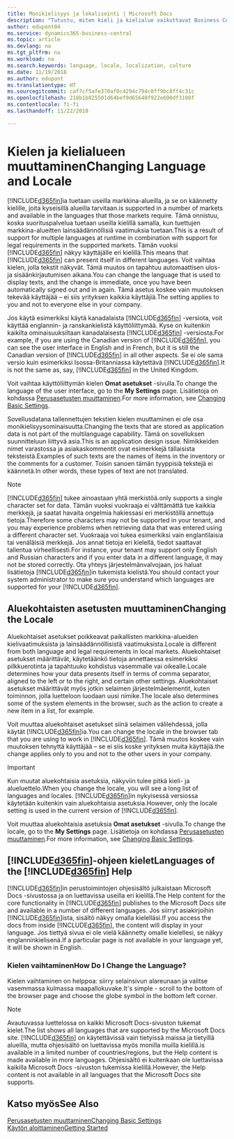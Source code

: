 ```yaml
---
title: Monikielisyys ja lokalisointi | Microsoft Docs
description: "Tutustu, miten kieli ja kielialue vaikuttavat Business Central -sovelluksen käyttökokemukseen."
author: edupont04
ms.service: dynamics365-business-central
ms.topic: article
ms.devlang: na
ms.tgt_pltfrm: na
ms.workload: na
ms.search.keywords: language, locale, localization, culture
ms.date: 11/19/2018
ms.author: edupont
ms.translationtype: HT
ms.sourcegitcommit: caf7cf5afe370af0c4294c794c0ff9bc8ff4c31c
ms.openlocfilehash: 218b1b825501d64bef9d65640f922e690df3108f
ms.contentlocale: fi-fi
ms.lasthandoff: 11/22/2018

---
```

# <a name="changing-language-and-locale"></a><span data-ttu-id="4e144-103">Kielen ja kielialueen muuttaminen</span><span class="sxs-lookup"><span data-stu-id="4e144-103">Changing Language and Locale</span></span>

[!INCLUDE[d365fin](includes/d365fin_md.md)]<span data-ttu-id="4e144-104">ia tuetaan useilla markkina-alueilla, ja se on käännetty kielille, joita kyseisillä alueilla tarvitaan.</span><span class="sxs-lookup"><span data-stu-id="4e144-104">is supported in a number of markets and available in the languages that those markets require.</span></span> <span data-ttu-id="4e144-105">Tämä onnistuu, koska suorituspalvelua tuetaan useilla kielillä samalla, kun tuettujen markkina-alueitten lainsäädännöllisiä vaatimuksia tuetaan.</span><span class="sxs-lookup"><span data-stu-id="4e144-105">This is a result of support for multiple languages at runtime in combination with support for legal requirements in the supported markets.</span></span> <span data-ttu-id="4e144-106">Tämän vuoksi [!INCLUDE[d365fin](includes/d365fin_md.md)] näkyy käyttäjälle eri kielillä.</span><span class="sxs-lookup"><span data-stu-id="4e144-106">This means that [!INCLUDE[d365fin](includes/d365fin_md.md)] can present itself in different languages.</span></span> <span data-ttu-id="4e144-107">Voit vaihtaa kielen, jolla tekstit näkyvät. Tämä muutos on tapahtuu automaattisen ulos- ja sisäänkirjautumisen aikana.</span><span class="sxs-lookup"><span data-stu-id="4e144-107">You can change the language that is used to display texts, and the change is immediate, once you have been automatically signed out and in again.</span></span> <span data-ttu-id="4e144-108">Tämä asetus koskee vain muutoksen tekevää käyttäjää – ei siis yrityksen kaikkia käyttäjiä.</span><span class="sxs-lookup"><span data-stu-id="4e144-108">The setting applies to you and not to everyone else in your company.</span></span>  

<span data-ttu-id="4e144-109">Jos käytä esimerkiksi käytä kanadalaista [!INCLUDE[d365fin](includes/d365fin_md.md)] -versiota, voit käyttää englannin- ja ranskankielistä käyttöliittymää. Kyse on kuitenkin kaikilta ominaisuuksiltaan kanadalaisesta [!INCLUDE[d365fin](includes/d365fin_md.md)] -versiosta.</span><span class="sxs-lookup"><span data-stu-id="4e144-109">For example, if you are using the Canadian version of [!INCLUDE[d365fin](includes/d365fin_md.md)], you can see the user interface in English and in French, but it is still the Canadian version of [!INCLUDE[d365fin](includes/d365fin_md.md)] in all other aspects.</span></span> <span data-ttu-id="4e144-110">Se ei ole sama versio kuin esimerkiksi Isossa-Britanniassa käytettävä [!INCLUDE[d365fin](includes/d365fin_md.md)].</span><span class="sxs-lookup"><span data-stu-id="4e144-110">It is not the same as, say, [!INCLUDE[d365fin](includes/d365fin_md.md)] in the United Kingdom.</span></span>  

<span data-ttu-id="4e144-111">Voit vaihtaa käyttöliittymän kielen **Omat asetukset** -sivulla.</span><span class="sxs-lookup"><span data-stu-id="4e144-111">To change the language of the user interface, go to the **My Settings** page.</span></span> <span data-ttu-id="4e144-112">Lisätietoja on kohdassa [Perusasetusten muuttaminen](ui-change-basic-settings.md#language).</span><span class="sxs-lookup"><span data-stu-id="4e144-112">For more information, see [Changing Basic Settings](ui-change-basic-settings.md#language).</span></span>  

<span data-ttu-id="4e144-113">Sovellusdatana tallennettujen tekstien kielen muuttaminen ei ole osa monikielisyysominaisuutta.</span><span class="sxs-lookup"><span data-stu-id="4e144-113">Changing the texts that are stored as application data is not part of the multilanguage capability.</span></span> <span data-ttu-id="4e144-114">Tämä on sovelluksen suunnitteluun liittyvä asia.</span><span class="sxs-lookup"><span data-stu-id="4e144-114">This is an application design issue.</span></span> <span data-ttu-id="4e144-115">Nimikkeiden nimet varastossa ja asiakaskommentit ovat esimerkkejä tällaisista teksteistä.</span><span class="sxs-lookup"><span data-stu-id="4e144-115">Examples of such texts are the names of items in the inventory or the comments for a customer.</span></span> <span data-ttu-id="4e144-116">Toisin sanoen tämän tyyppisiä tekstejä ei käännetä.</span><span class="sxs-lookup"><span data-stu-id="4e144-116">In other words, these types of text are not translated.</span></span>  

> [!NOTE]  
> [!INCLUDE[d365fin](includes/d365fin_md.md)] <span data-ttu-id="4e144-117">tukee ainoastaan yhtä merkistöä.</span><span class="sxs-lookup"><span data-stu-id="4e144-117">only supports a single character set for data.</span></span> <span data-ttu-id="4e144-118">Tämän vuoksi vuokraaja ei välttämättä tue kaikkia merkkejä, ja saatat havaita ongelmia hakiessasi eri merkistöllä annettuja tietoja.</span><span class="sxs-lookup"><span data-stu-id="4e144-118">Therefore some characters may not be supported in your tenant, and you may experience problems when retrieving data that was entered using a different character set.</span></span> <span data-ttu-id="4e144-119">Vuokraaja voi tukea esimerkiksi vain englantilaisia tai venäläisiä merkkejä. Jos annat tietoja eri kielellä, tiedot saattavat tallentua virheellisesti.</span><span class="sxs-lookup"><span data-stu-id="4e144-119">For instance, your tenant may support only English and Russian characters and if you enter data in a different language, it may not be stored correctly.</span></span> <span data-ttu-id="4e144-120">Ota yhteys järjestelmänvalvojaan, jos haluat lisätietoja [!INCLUDE[d365fin](includes/d365fin_md.md)]in tukemista kielistä.</span><span class="sxs-lookup"><span data-stu-id="4e144-120">You should contact your system administrator to make sure you understand which languages are supported for your [!INCLUDE[d365fin](includes/d365fin_md.md)].</span></span>  

## <a name="changing-the-locale"></a><span data-ttu-id="4e144-121">Aluekohtaisten asetusten muuttaminen</span><span class="sxs-lookup"><span data-stu-id="4e144-121">Changing the Locale</span></span>
<span data-ttu-id="4e144-122">Aluekohtaiset asetukset poikkeavat paikallisten markkina-alueiden kielivaatimuksista ja lainsäädännöllisistä vaatimuksista.</span><span class="sxs-lookup"><span data-stu-id="4e144-122">Locale is different from both language and legal requirements in local markets.</span></span> <span data-ttu-id="4e144-123">Aluekohtaiset asetukset määrittävät, käytetäänkö tietoja annettaessa esimerkiksi pilkkuerotinta ja tapahtuuko kohdistus vasemmalle vai oikealle.</span><span class="sxs-lookup"><span data-stu-id="4e144-123">Locale determines how your data presents itself in terms of comma separator, aligned to the left or to the right, and certain other settings.</span></span> <span data-ttu-id="4e144-124">Aluekohtaiset asetukset määrittävät myös jotkin selaimen järjestelmäelementit, kuten toiminnon, jolla luetteloon luodaan uusi nimike.</span><span class="sxs-lookup"><span data-stu-id="4e144-124">The locale also determines some of the system elements in the browser, such as the action to create a new item in a list, for example.</span></span>  

<span data-ttu-id="4e144-125">Voit muuttaa aluekohtaiset asetukset siinä selaimen välilehdessä, jolla käytät [!INCLUDE[d365fin](includes/d365fin_md.md)]ia.</span><span class="sxs-lookup"><span data-stu-id="4e144-125">You can change the locale in the browser tab that you are using to work in [!INCLUDE[d365fin](includes/d365fin_md.md)].</span></span> <span data-ttu-id="4e144-126">Tämä muutos koskee vain muutoksen tehnyttä käyttäjää – se ei siis koske yrityksen muita käyttäjiä.</span><span class="sxs-lookup"><span data-stu-id="4e144-126">the change applies only to you and not to the other users in your company.</span></span>  

> [!IMPORTANT]  
>  <span data-ttu-id="4e144-127">Kun muutat aluekohtaisia asetuksia, näkyviin tulee pitkä kieli- ja alueluettelo.</span><span class="sxs-lookup"><span data-stu-id="4e144-127">When you change the locale, you will see a long list of languages and locales.</span></span> <span data-ttu-id="4e144-128">[!INCLUDE[d365fin](includes/d365fin_md.md)]in nykyisessä versiossa käytetään kuitenkin vain aluekohtaisia asetuksia.</span><span class="sxs-lookup"><span data-stu-id="4e144-128">However, only the locale setting is used in the current version of [!INCLUDE[d365fin](includes/d365fin_md.md)].</span></span>  

<span data-ttu-id="4e144-129">Voit muuttaa aluekohtaisia asetuksia **Omat asetukset** -sivulla.</span><span class="sxs-lookup"><span data-stu-id="4e144-129">To change the locale, go to the **My Settings** page.</span></span> <span data-ttu-id="4e144-130">Lisätietoja on kohdassa [Perusasetusten muuttaminen](ui-change-basic-settings.md).</span><span class="sxs-lookup"><span data-stu-id="4e144-130">For more information, see [Changing Basic Settings](ui-change-basic-settings.md).</span></span>  

## <a name="languages-of-the-included365finincludesd365finmdmd-help"></a><span data-ttu-id="4e144-131">[!INCLUDE[d365fin](includes/d365fin_md.md)]-ohjeen kielet</span><span class="sxs-lookup"><span data-stu-id="4e144-131">Languages of the [!INCLUDE[d365fin](includes/d365fin_md.md)] Help</span></span>
<span data-ttu-id="4e144-132">[!INCLUDE[d365fin](includes/d365fin_md.md)]in perustoimintojen ohjesisältö julkaistaan Microsoft Docs -sivustossa ja on luettavissa useilla eri kielillä.</span><span class="sxs-lookup"><span data-stu-id="4e144-132">The Help content for the core functionality in [!INCLUDE[d365fin](includes/d365fin_md.md)] publishes to the Microsoft Docs site and available in a number of different languages.</span></span> <span data-ttu-id="4e144-133">Jos siirryt asiakirjoihin [!INCLUDE[d365fin](includes/d365fin_md.md)]ista, sisältö näkyy omalla kielelläsi.</span><span class="sxs-lookup"><span data-stu-id="4e144-133">If you access the docs from inside [!INCLUDE[d365fin](includes/d365fin_md.md)], the content will display in your language.</span></span> <span data-ttu-id="4e144-134">Jos tiettyä sivua ei ole vielä käännetty omalle kielellesi, se näkyy englanninkielisenä.</span><span class="sxs-lookup"><span data-stu-id="4e144-134">If a particular page is not available in your language yet, it will be shown in English.</span></span>

### <a name="how-do-i-change-the-language"></a><span data-ttu-id="4e144-135">Kielen vaihtaminen</span><span class="sxs-lookup"><span data-stu-id="4e144-135">How Do I Change the Language?</span></span>
<span data-ttu-id="4e144-136">Kielen vaihtaminen on helppoa: siirry selainsivun alareunaan ja valitse vasemmassa kulmassa maapallokuvake.</span><span class="sxs-lookup"><span data-stu-id="4e144-136">It's simple - scroll to the bottom of the browser page and choose the globe symbol in the bottom left corner.</span></span>

> [!NOTE]  
> <span data-ttu-id="4e144-137">Avautuvassa luettelossa on kaikki Microsoft Docs-sivuston tukemat kielet.</span><span class="sxs-lookup"><span data-stu-id="4e144-137">The list shows all languages that are supported by the Microsoft Docs site.</span></span> [!INCLUDE[d365fin](includes/d365fin_md.md)] <span data-ttu-id="4e144-138">on käytettävissä vain tietyissä maissa ja tietyillä alueilla, mutta ohjesisältö on luettavissa myös monilla muilla kielillä.</span><span class="sxs-lookup"><span data-stu-id="4e144-138">is available in a limited number of countries/regions, but the Help content is made available in more languages.</span></span> <span data-ttu-id="4e144-139">Ohjesisältö ei kuitenkaan ole luettavissa kaikilla Microsoft Docs -sivuston tukemissa kielillä.</span><span class="sxs-lookup"><span data-stu-id="4e144-139">However, the Help content is not available in all languages that the Microsoft Docs site supports.</span></span>

## <a name="see-also"></a><span data-ttu-id="4e144-140">Katso myös</span><span class="sxs-lookup"><span data-stu-id="4e144-140">See Also</span></span>  
[<span data-ttu-id="4e144-141">Perusasetusten muuttaminen</span><span class="sxs-lookup"><span data-stu-id="4e144-141">Changing Basic Settings</span></span>](ui-change-basic-settings.md)  
[<span data-ttu-id="4e144-142">Käytön aloittaminen</span><span class="sxs-lookup"><span data-stu-id="4e144-142">Getting Started</span></span>](product-get-started.md)  

